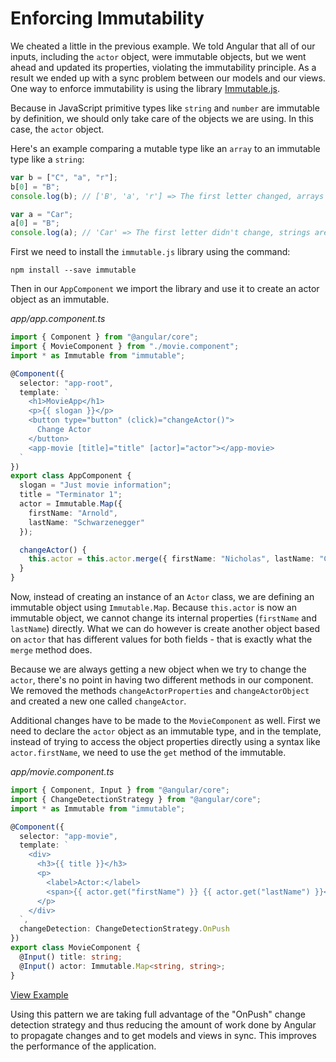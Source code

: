 # Enforcing Immutability

We cheated a little in the previous example. We told Angular that all of our inputs, including the `actor` object, were immutable objects, but we went ahead and updated its properties, violating the immutability principle. As a result we ended up with a sync problem between our models and our views. One way to enforce immutability is using the library [Immutable.js](https://immutable-js.github.io/immutable-js/docs/#/).

Because in JavaScript primitive types like `string` and `number` are immutable by definition, we should only take care of the objects we are using. In this case, the `actor` object.

Here's an example comparing a mutable type like an `array` to an immutable type like a `string`:

```javascript
var b = ["C", "a", "r"];
b[0] = "B";
console.log(b); // ['B', 'a', 'r'] => The first letter changed, arrays are mutable

var a = "Car";
a[0] = "B";
console.log(a); // 'Car' => The first letter didn't change, strings are immutable
```

First we need to install the `immutable.js` library using the command:

```text
npm install --save immutable
```

Then in our `AppComponent` we import the library and use it to create an actor object as an immutable.

_app/app.component.ts_

```typescript
import { Component } from "@angular/core";
import { MovieComponent } from "./movie.component";
import * as Immutable from "immutable";

@Component({
  selector: "app-root",
  template: `
    <h1>MovieApp</h1>
    <p>{{ slogan }}</p>
    <button type="button" (click)="changeActor()">
      Change Actor
    </button>
    <app-movie [title]="title" [actor]="actor"></app-movie>
  `
})
export class AppComponent {
  slogan = "Just movie information";
  title = "Terminator 1";
  actor = Immutable.Map({
    firstName: "Arnold",
    lastName: "Schwarzenegger"
  });

  changeActor() {
    this.actor = this.actor.merge({ firstName: "Nicholas", lastName: "Cage" });
  }
}
```

Now, instead of creating an instance of an `Actor` class, we are defining an immutable object using `Immutable.Map`. Because `this.actor` is now an immutable object, we cannot change its internal properties \(`firstName` and `lastName`\) directly. What we can do however is create another object based on `actor` that has different values for both fields - that is exactly what the `merge` method does.

Because we are always getting a new object when we try to change the `actor`, there's no point in having two different methods in our component. We removed the methods `changeActorProperties` and `changeActorObject` and created a new one called `changeActor`.

Additional changes have to be made to the `MovieComponent` as well. First we need to declare the `actor` object as an immutable type, and in the template, instead of trying to access the object properties directly using a syntax like `actor.firstName`, we need to use the `get` method of the immutable.

_app/movie.component.ts_

```typescript
import { Component, Input } from "@angular/core";
import { ChangeDetectionStrategy } from "@angular/core";
import * as Immutable from "immutable";

@Component({
  selector: "app-movie",
  template: `
    <div>
      <h3>{{ title }}</h3>
      <p>
        <label>Actor:</label>
        <span>{{ actor.get("firstName") }} {{ actor.get("lastName") }}</span>
      </p>
    </div>
  `,
  changeDetection: ChangeDetectionStrategy.OnPush
})
export class MovieComponent {
  @Input() title: string;
  @Input() actor: Immutable.Map<string, string>;
}
```

[View Example](http://plnkr.co/edit/0Qp7ynAcZCqcv67OvsSD?p=preview)

Using this pattern we are taking full advantage of the "OnPush" change detection strategy and thus reducing the amount of work done by Angular to propagate changes and to get models and views in sync. This improves the performance of the application.
